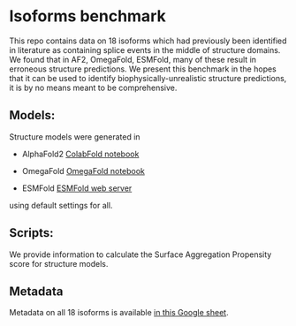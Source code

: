 # Isoforms benchmark

This repo contains data on 18 isoforms which had previously been identified in literature as containing splice events in the middle of structure domains. We found that in AF2, OmegaFold, ESMFold, many of these result in erroneous structure predictions. We present this benchmark in the hopes that it can be used to identify biophysically-unrealistic structure predictions, it is by no means meant to be comprehensive.

## Models:

Structure models were generated in

 - AlphaFold2 [ColabFold notebook](https://colab.research.google.com/github/sokrypton/ColabFold/blob/main/AlphaFold2.ipynb)

 - OmegaFold [OmegaFold notebook](https://colab.research.google.com/github/sokrypton/ColabFold/blob/main/beta/omegafold.ipynb)

 - ESMFold [ESMFold web server](https://esmatlas.com/resources?action=fold)

using default settings for all.

## Scripts:

We provide information to calculate the Surface Aggregation Propensity score for structure models.

## Metadata

Metadata on all 18 isoforms is available [in this Google sheet](https://docs.google.com/spreadsheets/d/1Dje435HatkPBqaDm8GXNyEYWeEkLyFfTfqXnsRdl9ZM/edit?usp=sharing).
